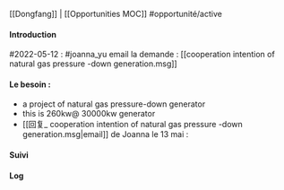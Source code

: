 [[Dongfang]] | [[Opportunities MOC]]
#opportunité/active 

#### Introduction

#2022-05-12 : #joanna_yu email la demande : [[cooperation intention of natural gas pressure -down generation.msg]]

#### Le besoin :
- a project of natural gas pressure-down generator
- this is 260kw@ 30000kw generator
- [[回复_ cooperation intention of natural gas pressure -down generation.msg|email]] de Joanna le 13 mai : 

#### Suivi


#### Log